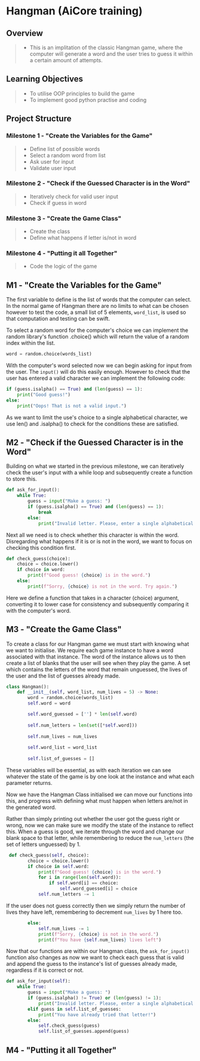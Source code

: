 # Hangman (AiCore training)


## Overview 
> - This is an implitation of the classic Hangman game, where the computer will generate a word and the user tries to guess it within a certain amount of attempts. 

## Learning Objectives
> - To utilise OOP principles to build the game
> - To implement good python practise and coding

## Project Structure

### Milestone 1 - "Create the Variables for the Game"
> - Define list of possible words
> - Select a random word from list
> - Ask user for input
> - Validate user input

### Milestone 2 - "Check if the Guessed Character is in the Word"
> - Iteratively check for valid user input
> - Check if guess in word

### Milestone 3 - "Create the Game Class"
> - Create the class
> - Define what happens if letter is/not in word

### Milestone 4 - "Putting it all Together"
> - Code the logic of the game

## M1 - "Create the Variables for the Game"

The first variable to define is the list of words that the computer can select. In the normal game of Hangman there are no limits to what can be chosen however to test the code, a small list of 5 elements, ```word_list```, is used so that computation and testing can be swift.

To select a random word for the computer's choice we can implement the random library's function .choice() which will return the value of a random index within the list. 

```python
word = random.choice(words_list)
```

With the computer's word selected now we can begin asking for input from the user. The ```input()``` will do this easily enough. However to check that the user has entered a valid character we can implement the following code:

```python
if (guess.isalpha() == True) and (len(guess) == 1):
    print("Good guess!")
else:
    print("Oops! That is not a valid input.")
```

As we want to limit the use's choice to a single alphabetical character, we use len() and .isalpha() to check for the conditions these are satisfied.

## M2 - "Check if the Guessed Character is in the Word"

Building on what we started in the previous milestone, we can iteratively check the user's input with a while loop and subsequently create a function to store this. 

```python
def ask_for_input():
    while True:
        guess = input("Make a guess: ")
        if (guess.isalpha() == True) and (len(guess) == 1):
            break
        else:
            print("Invalid letter. Please, enter a single alphabetical character.")
```

Next all we need is to check whether this character is within the word. Disregarding what happens if it is or is not in the word, we want to focus on checking this condition first.

```python
def check_guess(choice):
    choice = choice.lower()
    if choice in word:
        print(f"Good guess! {choice} is in the word.")
    else:
        print(f"Sorry, {choice} is not in the word. Try again.")
```

Here we define a function that takes in a character (choice) argument, converting it to lower case for consistency and subsequently comparing it with the computer's word. 

## M3 - "Create the Game Class"

To create a class for our Hangman game we must start with knowing what we want to initialise. We require each game instance to have a word associated with that instance. The word of the instance allows us to then create a list of blanks that the user will see when they play the game. A set which contains the letters of the word that remain unguessed, the lives of the user and the list of guesses already made.

```python
class Hangman():
    def __init__(self, word_list, num_lives = 5) -> None:
        word = random.choice(words_list)   
        self.word = word

        self.word_guessed = [''] * len(self.word)
        
        self.num_letters = len(set([*self.word]))
        
        self.num_lives = num_lives
        
        self.word_list = word_list
        
        self.list_of_guesses = []
```

These variables will be essential, as with each iteration we can see whatever the state of the game is by one look at the instance and what each parameter returns.

Now we have the Hangman Class initialised we can move our functions into this, and progress with defining what must happen when letters are/not in the generated word. 

Rather than simply printing out whether the user got the guess right or wrong, now we can make sure we modify the state of the instance to reflect this. When a guess is good, we iterate through the word and change our blank space to that letter, while remembering to reduce the ```num_letters``` (the set of letters unguessed) by 1.

```python
 def check_guess(self, choice):
        choice = choice.lower()
        if choice in self.word:
            print(f"Good guess! {choice} is in the word.")
            for i in range(len(self.word)):
                if self.word[i] == choice:
                    self.word_guessed[i] = choice
            self.num_letters -= 1
```

If the user does not guess correctly then we simply return the number of lives they have left, remembering to decrement ```num_lives``` by 1 here too. 

```python           
        else:
            self.num_lives -= 1
            print(f"Sorry, {choice} is not in the word.")
            print(f"You have {self.num_lives} lives left")
```

Now that our functions are within our Hangman class, the ```ask_for_input()``` function also changes as now we want to check each guess that is valid and append the guess to the instance's list of guesses already made, regardless if it is correct or not.

```python
def ask_for_input(self):
    while True:
        guess = input("Make a guess: ")
        if (guess.isalpha() != True) or (len(guess) != 1):
            print("Invalid letter. Please, enter a single alphabetical character.")
        elif guess in self.list_of_guesses:
            print("You have already tried that letter!")
        else:
            self.check_guess(guess)
            self.list_of_guesses.append(guess) 
```
            


## M4 - "Putting it all Together"






